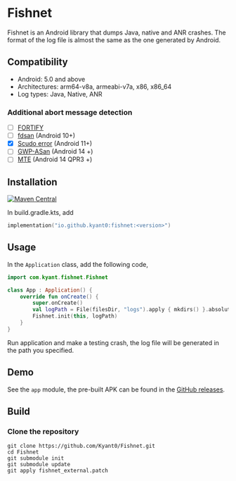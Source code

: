 # Fishnet

Fishnet is an Android library that dumps Java, native and ANR crashes.
The format of the log file is almost the same as the one generated by Android.

## Compatibility

- Android: 5.0 and above
- Architectures: arm64-v8a, armeabi-v7a, x86, x86_64
- Log types: Java, Native, ANR

### Additional abort message detection

- [ ] [FORTIFY](https://android-developers.googleblog.com/2017/04/fortify-in-android.html)
- [ ] [fdsan](https://android.googlesource.com/platform/bionic/+/master/docs/fdsan.md) (Android 10+)
- [x] [Scudo error](https://source.android.com/docs/security/test/scudo) (Android 11+)
- [ ] [GWP-ASan](https://developer.android.com/ndk/guides/gwp-asan) (Android 14 +)
- [ ] [MTE](https://developer.android.com/ndk/guides/arm-mte) (Android 14 QPR3 +)

## Installation

[![Maven Central](https://img.shields.io/maven-central/v/io.github.kyant0/fishnet)](https://central.sonatype.com/artifact/io.github.kyant0/fishnet)

In build.gradle.kts, add

```kotlin
implementation("io.github.kyant0:fishnet:<version>")
```

## Usage

In the `Application` class, add the following code,

```kotlin
import com.kyant.fishnet.Fishnet

class App : Application() {
    override fun onCreate() {
        super.onCreate()
        val logPath = File(filesDir, "logs").apply { mkdirs() }.absolutePath
        Fishnet.init(this, logPath)
    }
}
```

Run application and make a testing crash, the log file will be generated in the path you specified.

## Demo

See the `app` module,
the pre-built APK can be found in the [GitHub releases](https://github.com/Kyant0/Fishnet/releases).

## Build

### Clone the repository

```shell
git clone https://github.com/Kyant0/Fishnet.git
cd Fishnet
git submodule init
git submodule update
git apply fishnet_external.patch
```
